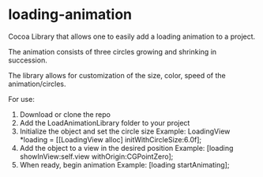 loading-animation
=================

Cocoa Library that allows one to easily add a loading animation to a project.

The animation consists of three circles growing and shrinking in succession.

The library allows for customization of the size, color, speed of the animation/circles.

For use:

1) Download or clone the repo
2) Add the LoadAnimationLibrary folder to your project
3) Initialize the object and set the circle size
    Example: LoadingView *loading = [[LoadingView alloc] initWithCircleSize:6.0f];
4) Add the object to a view in the desired position
    Example: [loading showInView:self.view withOrigin:CGPointZero];
5) When ready, begin animation
    Example: [loading startAnimating];
    

